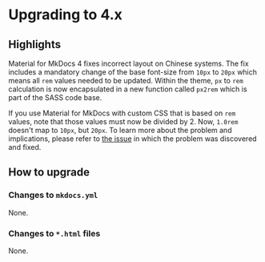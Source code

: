 # Upgrading to 4.x

## Highlights

Material for MkDocs 4 fixes incorrect layout on Chinese systems. The fix
includes a mandatory change of the base font-size from `10px` to `20px` which
means all `rem` values needed to be updated. Within the theme, `px` to `rem` 
calculation is now encapsulated in a new function called `px2rem` which is part
of the SASS code base.

If you use Material for MkDocs with custom CSS that is based on `rem` values,
note that those values must now be divided by 2. Now, `1.0rem` doesn't map to
`10px`, but `20px`. To learn more about the problem and implications, please
refer to [the issue][1] in which the problem was discovered and fixed.

  [1]: https://github.com/squidfunk/mkdocs-material/issues/911

## How to upgrade

### Changes to `mkdocs.yml`

None.

### Changes to `*.html` files

None.
